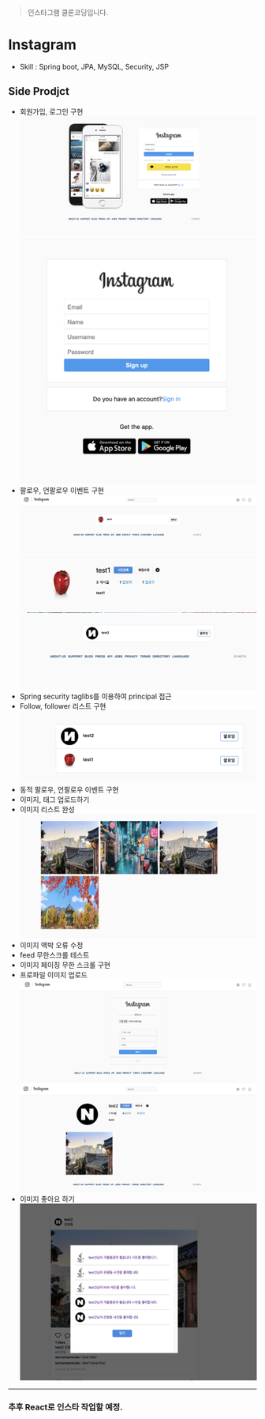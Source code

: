 > 인스타그램 클론코딩입니다.
> 
# Instagram 
 - Skill : Spring boot, JPA, MySQL, Security, JSP
 
## Side Prodjct

 - 회원가입, 로그인 구현
   ![](./image/Login.png)
   ![](./image/signup.png)
 - 팔로우, 언팔로우 이벤트 구현
   ![](./image/Follow.png)
   ![](./image/Following.png)
   ![](./image/Following1.png)
 - Spring security taglibs를 이용하여 principal 접근
 - Follow, follower 리스트 구현
   ![](./image/FollowList.png)
 - 동적 팔로우, 언팔로우 이벤트 구현
 - 이미지, 태그 업로드하기
 - 이미지 리스트 완성
   ![](./image/MainView.png)
 - 이미지 액박 오류 수정
 - feed 무한스크롤 테스트
 - 이미지 페이징 무한 스크롤 구현
 - 프로파일 이미지 업로드
   ![](./image/create.png)
   ![](./image/user_view.png)
 - 이미지 좋아요 하기
  ![](./image/LikeImage.png)

---------------------------------------------------

### 추후 React로 인스타 작업할 예정.
